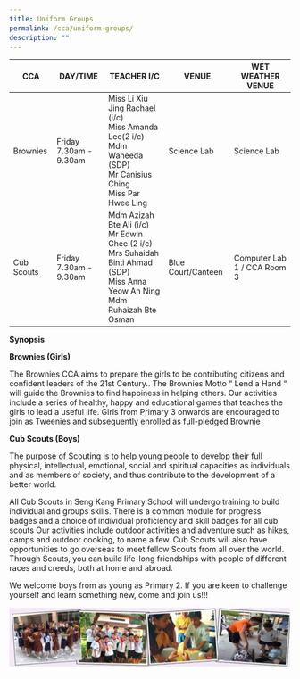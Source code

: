 ```yaml
---
title: Uniform Groups
permalink: /cca/uniform-groups/
description: ""
---
```

| CCA | DAY/TIME | TEACHER I/C | VENUE | WET WEATHER VENUE
| -------- | -------- | -------- |-------- | -------- |
| Brownies | Friday<br>7.30am - 9.30am| Miss Li Xiu Jing Rachael (i/c)<br>Miss Amanda Lee(2 i/c)  <br>Mdm Waheeda (SDP)<br>Mr Canisius Ching<br>Miss Par Hwee Ling | Science Lab | Science Lab |
| Cub Scouts| Friday<br>7.30am - 9.30am | Mdm Azizah Bte Ali (i/c)<br>Mr Edwin Chee (2 i/c)<br>Mrs Suhaidah Binti Ahmad (SDP)<br>Miss Anna Yeow An Ning<br>Mdm Ruhaizah Bte Osman |Blue Court/Canteen | Computer Lab 1 / CCA Room 3 |

**Synopsis**


**Brownies (Girls)**

The Brownies CCA aims to prepare the girls to be contributing citizens and confident leaders of the 21st Century.. The Brownies Motto “ Lend a Hand “ will guide the Brownies to find happiness in helping others. Our activities include a series of healthy, happy and educational games that teaches the girls to lead a useful life. Girls from Primary 3 onwards are encouraged to join as Tweenies and subsequently enrolled as full-pledged Brownie

  

**Cub Scouts (Boys)**

The purpose of Scouting is to help young people to develop their full physical, intellectual, emotional, social and spiritual capacities as individuals and as members of society, and thus contribute to the development of a better world.

  

All Cub Scouts in Seng Kang Primary School will undergo training to build individual and groups skills. There is a common module for progress badges and a choice of individual proficiency and skill badges for all cub scouts Our activities include outdoor activities and adventure such as hikes, camps and outdoor cooking, to name a few. Cub Scouts will also have opportunities to go overseas to meet fellow Scouts from all over the world. Through Scouts, you can build life-long friendships with people of different races and creeds, both at home and abroad.

  

We welcome boys from as young as Primary 2. If you are keen to challenge yourself and learn something new, come and join us!!!

![](/images/Amendment%201.jpeg)
